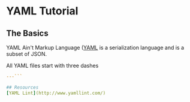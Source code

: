 # YAML Tutorial

## The Basics

YAML Ain't Markup Language ([YAML](http://yaml.org) is a serialization language and is a subset of JSON. 

All YAML files start with three dashes 

```yaml
---```

## Resources
[YAML Lint](http://www.yamllint.com/)
